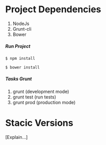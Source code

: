 # Project Dependencies

1. NodeJs
2. Grunt-cli
3. Bower

##### Run Project

    $ npm install   
    
    $ bower install


##### Tasks Grunt


1. grunt       (development mode)
2. grunt test  (run tests)
3. grunt prod  (production mode)


# Stacic Versions

[Explain...]